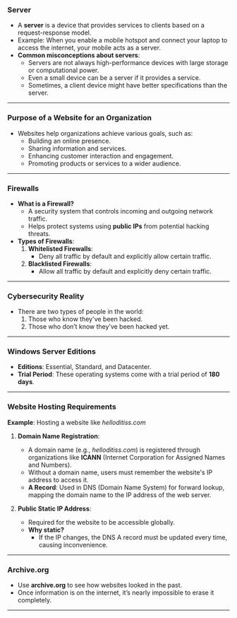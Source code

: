 ### **Server**

- A **server** is a device that provides services to clients based on a request-response model.
- Example: When you enable a mobile hotspot and connect your laptop to access the internet, your mobile acts as a server.
- **Common misconceptions about servers**:
    - Servers are not always high-performance devices with large storage or computational power.
    - Even a small device can be a server if it provides a service.
    - Sometimes, a client device might have better specifications than the server.

---

### **Purpose of a Website for an Organization**

- Websites help organizations achieve various goals, such as:
    - Building an online presence.
    - Sharing information and services.
    - Enhancing customer interaction and engagement.
    - Promoting products or services to a wider audience.

---

### **Firewalls**

- **What is a Firewall?**
    - A security system that controls incoming and outgoing network traffic.
    - Helps protect systems using **public IPs** from potential hacking threats.
- **Types of Firewalls**:
    1. **Whitelisted Firewalls**:
        - Deny all traffic by default and explicitly allow certain traffic.
    2. **Blacklisted Firewalls**:
        - Allow all traffic by default and explicitly deny certain traffic.

---

### **Cybersecurity Reality**

- There are two types of people in the world:
    1. Those who know they've been hacked.
    2. Those who don’t know they’ve been hacked yet.

---

### **Windows Server Editions**

- **Editions**: Essential, Standard, and Datacenter.
- **Trial Period**: These operating systems come with a trial period of **180 days**.

---

### **Website Hosting Requirements**

**Example**: Hosting a website like _helloditiss.com_

1. **Domain Name Registration**:
    
    - A domain name (e.g., _helloditiss.com_) is registered through organizations like **ICANN** (Internet Corporation for Assigned Names and Numbers).
    - Without a domain name, users must remember the website's IP address to access it.
    - **A Record**: Used in DNS (Domain Name System) for forward lookup, mapping the domain name to the IP address of the web server.
2. **Public Static IP Address**:
    
    - Required for the website to be accessible globally.
    - **Why static?**
        - If the IP changes, the DNS A record must be updated every time, causing inconvenience.

---

### **Archive.org**

- Use **archive.org** to see how websites looked in the past.
- Once information is on the internet, it’s nearly impossible to erase it completely.

---
